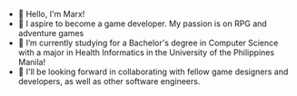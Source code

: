 - 👋 Hello, I'm Marx!
- 👀 I aspire to become a game developer. My passion is on RPG and adventure games
- 🌱 I’m currently studying for a Bachelor's degree in Computer Science with a major in Health Informatics in the University of the Philippines Manila!
- 💞️ I'll be looking forward in collaborating with fellow game designers and developers, as well as other software engineers.

<!---
xyldxal/xyldxal is a ✨ special ✨ repository because its `README.md` (this file) appears on your GitHub profile.
You can click the Preview link to take a look at your changes.
--->
